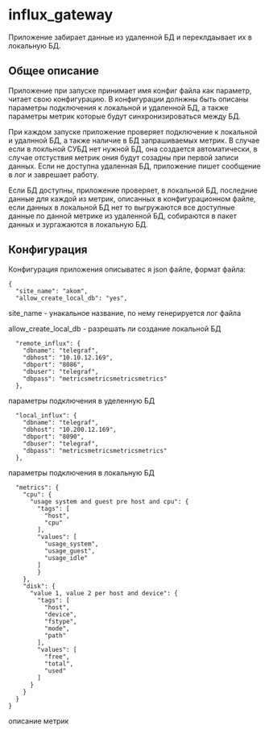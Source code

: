 # influx_gateway
Приложение забирает данные из удаленной БД и переклдаывает их в локальную БД.

## Общее описание

Приложение при запуске принимает имя конфиг файла как параметр, читает свою конфигурацию. В конфигурации долнжны быть описаны параметры подключения к локальной и удаленной БД, а также параметры метрик которые будут синхронизироваться между БД.

При каждом запуске приложение проверяет подключение к локальной и удалнной БД, а также наличие в БД запрашиваемых метрик.
В случае если в локльной СУБД нет нужной БД, она создается автоматически, в случае отстуствия метрик ония будут созадны при первой записи данных.
Если не доступна удаленная БД, приложение пишет сообщение в лог и заврешает работу.
 
Если БД доступны, приложение проверяет, в локальной БД, последние данные для каждой из метрик, описанных в конфигурационном файле, если данных в локальной БД нет то выгружаются все доступные данные по данной метрике из удаленной БД, собираются в пакет данных  и зургажаются в локальную БД.

## Конфигурация 

Конфигурация приложения описыватес я json файле, формат файла:

    {
      "site_name": "akom",
      "allow_create_local_db": "yes",
    
site_name - унакальное название, по нему генерируется лог файла

allow_create_local_db - разрешать ли создание локальной БД


      "remote_influx": {
        "dbname": "telegraf",
        "dbhost": "10.10.12.169",
        "dbport": "8086",
        "dbuser": "telegraf",
        "dbpass": "metricsmetricsmetricsmetrics"
      },
      
параметры подключения в уделенную БД      
     
      "local_influx": {
        "dbname": "telegraf",
        "dbhost": "10.200.12.169",
        "dbport": "8090",
        "dbuser": "telegraf",
        "dbpass": "metricsmetricsmetricsmetrics"
      },

параметры подключения в локальную БД

      "metrics": {
        "cpu": {
          "usage system and guest pre host and cpu": {
            "tags": [
              "host",
              "cpu"
            ],
            "values": [
              "usage_system",
              "usage_guest",
              "usage_idle"
            ]
            }
        },
        "disk": {
          "value 1, value 2 per host and device": {
            "tags": [
              "host",
              "device",
              "fstype",
              "mode",
              "path"
            ],
            "values": [
              "free",
              "total",
              "used"
            ]
          }
        }
      }
    }
    
описание метрик